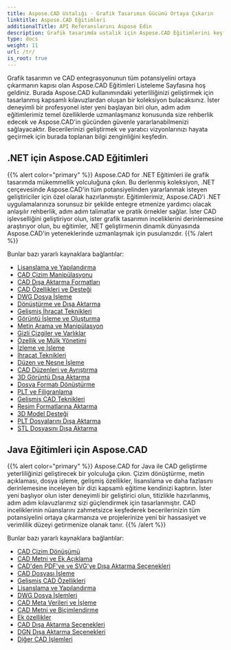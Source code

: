 ```yaml
---
title: Aspose.CAD Ustalığı - Grafik Tasarımın Gücünü Ortaya Çıkarın
linktitle: Aspose.CAD Eğitimleri
additionalTitle: API Referanslarını Aspose Edin
description: Grafik tasarımda ustalık için Aspose.CAD Eğitimlerini keşfedin. CAD entegrasyonuna ilişkin adım adım kılavuzlarla becerilerinizi geliştirin ve yaratıcı potansiyelinizi ortaya çıkarın.
type: docs
weight: 11
url: /tr/
is_root: true
---
```


Grafik tasarımın ve CAD entegrasyonunun tüm potansiyelini ortaya çıkarmanın kapısı olan Aspose.CAD Eğitimleri Listeleme Sayfasına hoş geldiniz. Burada Aspose.CAD kullanımındaki yeterliliğinizi geliştirmek için tasarlanmış kapsamlı kılavuzlardan oluşan bir koleksiyon bulacaksınız. İster deneyimli bir profesyonel ister yeni başlayan biri olun, adım adım eğitimlerimiz temel özelliklerde uzmanlaşmanız konusunda size rehberlik edecek ve Aspose.CAD'in gücünden güvenle yararlanabilmenizi sağlayacaktır. Becerilerinizi geliştirmek ve yaratıcı vizyonlarınızı hayata geçirmek için burada toplanan bilgi zenginliğini keşfedin.

## .NET için Aspose.CAD Eğitimleri
{{% alert color="primary" %}}
Aspose.CAD for .NET Eğitimleri ile grafik tasarımda mükemmellik yolculuğuna çıkın. Bu derlenmiş koleksiyon, .NET çerçevesinde Aspose.CAD'in tüm potansiyelinden yararlanmak isteyen geliştiriciler için özel olarak hazırlanmıştır. Eğitimlerimiz, Aspose.CAD'i .NET uygulamalarınıza sorunsuz bir şekilde entegre etmenize yardımcı olacak anlaşılır rehberlik, adım adım talimatlar ve pratik örnekler sağlar. İster CAD işlevselliğini geliştiriyor olun, ister grafik tasarımın inceliklerini derinlemesine araştırıyor olun, bu eğitimler, .NET geliştirmenin dinamik dünyasında Aspose.CAD'in yeteneklerinde uzmanlaşmak için pusulanızdır.
{{% /alert %}}

Bunlar bazı yararlı kaynaklara bağlantılar:
 
- [Lisanslama ve Yapılandırma](./net/licensing-and-configuration/)
- [CAD Çizim Manipülasyonu](./net/cad-drawing-manipulation/)
- [CAD Dışa Aktarma Formatları](./net/cad-export-formats/)
- [CAD Özellikleri ve Desteği](./net/cad-features-and-support/)
- [DWG Dosya İşleme](./net/dwg-file-manipulation/)
- [Dönüştürme ve Dışa Aktarma](./net/conversion-and-export/)
- [Gelişmiş İhracat Teknikleri](./net/advanced-export-techniques/)
- [Görüntü İşleme ve Oluşturma](./net/image-manipulation-and-rendering/)
- [Metin Arama ve Manipülasyon](./net/text-search-and-manipulation/)
- [Gizli Çizgiler ve Varlıklar](./net/hidden-lines-and-entities/)
- [Özellik ve Mülk Yönetimi](./net/attribute-and-property-management/)
- [İzleme ve İşleme](./net/tracking-and-rendering/)
- [İhracat Teknikleri](./net/export-techniques/)
- [Düzen ve Nesne İşleme](./net/layout-and-object-handling/)
- [CAD Düzenleri ve Ayrıştırma](./net/cad-layouts-and-decomposition/)
- [3D Görüntü Dışa Aktarma](./net/3d-image-export/)
- [Dosya Formatı Dönüştürme](./net/file-format-conversion/)
- [PLT ve Filigranlama](./net/plt-and-watermarking/)
- [Gelişmiş CAD Teknikleri](./net/advanced-cad-techniques/)
- [Resim Formatlarına Aktarma](./net/exporting-to-image-formats/)
- [3D Model Desteği](./net/3d-model-support/)
- [PLT Dosyalarını Dışa Aktarma](./net/exporting-plt-files/)
- [STL Dosyasını Dışa Aktarma](./net/stl-file-export/)


## Java Eğitimleri için Aspose.CAD
{{% alert color="primary" %}}
Aspose.CAD for Java ile CAD geliştirme yeterliliğinizi geliştirecek bir yolculuğa çıkın. Çizim dönüştürme, metin açıklaması, dosya işleme, gelişmiş özellikler, lisanslama ve daha fazlasını derinlemesine inceleyen bir dizi kapsamlı eğitime kendinizi kaptırın. İster yeni başlıyor olun ister deneyimli bir geliştirici olun, titizlikle hazırlanmış, adım adım kılavuzlarımız sizi güçlendirmek için tasarlanmıştır. CAD inceliklerinin nüanslarını zahmetsizce keşfederek becerilerinizin tüm potansiyelini ortaya çıkarmanıza ve projelerinize yeni bir hassasiyet ve verimlilik düzeyi getirmenize olanak tanır.
{{% /alert %}}

Bunlar bazı yararlı kaynaklara bağlantılar:
 
- [CAD Çizim Dönüşümü](./java/cad-drawing-conversion/)
- [CAD Metni ve Ek Açıklama](./java/cad-text-and-annotation/)
- [CAD'den PDF'ye ve SVG'ye Dışa Aktarma Seçenekleri](./java/cad-to-pdf-and-svg-export-options/)
- [CAD Dosyası İşleme](./java/cad-file-manipulation/)
- [Gelişmiş CAD Özellikleri](./java/advanced-cad-features/)
- [Lisanslama ve Yapılandırma](./java/licensing-and-configuration/)
- [DWG Dosya İşlemleri](./java/dwg-file-operations/)
- [CAD Meta Verileri ve İşleme](./java/cad-meta-data-and-rendering/)
- [CAD Metni ve Biçimlendirme](./java/cad-text-and-formatting/)
- [Ek özellikler](./java/additional-features/)
- [CAD Dışa Aktarma Seçenekleri](./java/cad-export-options/)
- [DGN Dışa Aktarma Seçenekleri](./java/dgn-export-options/)
- [Diğer CAD İşlemleri](./java/other-cad-operations/)



